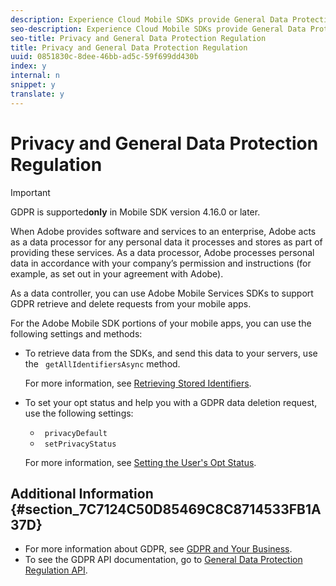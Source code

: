 ```yaml
---
description: Experience Cloud Mobile SDKs provide General Data Protection Regulation (GDPR)-ready APIs for Controllers that allow users to retrieve locally stored identities and set opt status flags for data collection and transmission.
seo-description: Experience Cloud Mobile SDKs provide General Data Protection Regulation (GDPR)-ready APIs for Controllers that allow users to retrieve locally stored identities and set opt status flags for data collection and transmission.
seo-title: Privacy and General Data Protection Regulation
title: Privacy and General Data Protection Regulation
uuid: 0851830c-8dee-46bb-ad5c-59f699dd430b
index: y
internal: n
snippet: y
translate: y
---
```


# Privacy and General Data Protection Regulation


<a id="section_1A90E98BB29D425197097C6CA1220EC2"></a>


>[!IMPORTANT]
>
>GDPR is supported**only** in Mobile SDK version 4.16.0 or later. 



When Adobe provides software and services to an enterprise, Adobe acts as a data processor for any personal data it processes and stores as part of providing these services. As a data processor, Adobe processes personal data in accordance with your company’s permission and instructions (for example, as set out in your agreement with Adobe). 

As a data controller, you can use Adobe Mobile Services SDKs to support GDPR retrieve and delete requests from your mobile apps. 

For the Adobe Mobile SDK portions of your mobile apps, you can use the following settings and methods: 


* To retrieve data from the SDKs, and send this data to your servers, use the ` getAllIdentifiersAsync` method. 

  For more information, see [ Retrieving Stored Identifiers](../c_mob_privacy-gdpr-android/c_mob_gdpr_ret-stored-ids-android.md#concept_45DF30ADF75C497AA96A275C584A4118). 

* To set your opt status and help you with a GDPR data deletion request, use the following settings: 


    * ` privacyDefault`
    * ` setPrivacyStatus`


  For more information, see [ Setting the User's Opt Status](../c_mob_privacy-gdpr-android/privacy.md#concept_BF4AFEA7801F42E4B2A638A755BF11D5). 



## Additional Information {#section_7C7124C50D85469C8C8714533FB1A37D}


* For more information about GDPR, see [ GDPR and Your Business](https://www.adobe.com/privacy/general-data-protection-regulation.html).
* To see the GDPR API documentation, go to [ General Data Protection Regulation API](https://adobe.io/apis/cloudplatform/gdpr.html).

